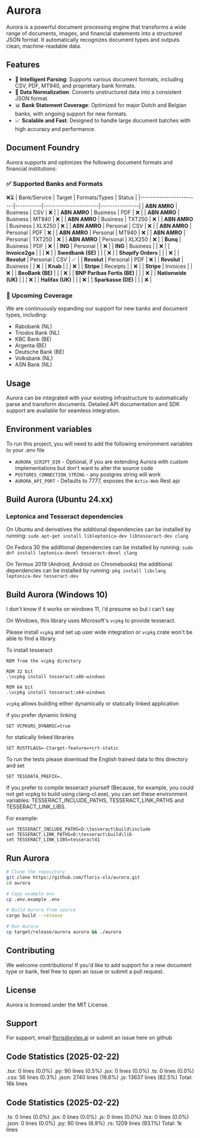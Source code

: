 # Aurora

Aurora is a powerful document processing engine that transforms a wide range of documents, images, and financial statements into a structured JSON format. It automatically recognizes document types and outputs clean, machine-readable data.

## Features

- 🧠 **Intelligent Parsing**: Supports various document formats, including CSV, PDF, MT940, and proprietary bank formats.
- 🔄 **Data Normalization**: Converts unstructured data into a consistent JSON format.
- 📊 **Bank Statement Coverage**: Optimized for major Dutch and Belgian banks, with ongoing support for new formats.
- 📈 **Scalable and Fast**: Designed to handle large document batches with high accuracy and performance.

## Document Foundry

Aurora supports and optimizes the following document formats and financial institutions:

### ✅ Supported Banks and Formats
❌⏳
| Bank/Service            | Target    | Formats/Types         |  Status        |
|-------------------------|-----------|-----------------------|----------------|
| **ABN AMRO**            | Business  | CSV                   | ❌               |
| **ABN AMRO**            | Business  | PDF                   | ❌               |
| **ABN AMRO**            | Business  | MT940                 | ❌               |
| **ABN AMRO**            | Business  | TXT250                | ❌               |
| **ABN AMRO**            | Business  | XLX250                | ❌               |
| **ABN AMRO**            | Personal  | CSV                   | ❌               |
| **ABN AMRO**            | Personal  | PDF                   | ❌               |
| **ABN AMRO**            | Personal  | MT940                 | ❌               |
| **ABN AMRO**            | Personal  | TXT250                | ❌               |
| **ABN AMRO**            | Personal  | XLX250                | ❌               |
| **Bunq**                | Business  | PDF                   | ❌               |
| **ING**                 | Personal  |                       | ❌               |
| **ING**                 | Business  |                       | ❌               |
| **Invoice2go**          |           |                       | ❌               |
| **Swedbank (SE)**       |           |                       | ❌               |
| **Shopify Orders**      |           |                       | ❌               |
| **Revolut**             | Personal  | CSV                   | ✅               |
| **Revolut**             | Personal  | PDF                   | ❌               |
| **Revolut**             | Business  |                       | ❌               |
| **Knab**                |           |                       | ❌               |
| **Stripe**              | Receipts  |                       | ❌               |
| **Stripe**              | Invoices  |                       | ❌               |
| **BeoBank (BE)**        |           |                       | ❌               |
| **BNP Paribas Fortis (BE)** |       |                       | ❌               |
| **Nationwide (UK)**     |           |                       | ❌               |
| **Halifax (UK)**        |           |                       | ❌               |
| **Sparkasse (DE)**      |           |                       | ❌               |

### 📌 Upcoming Coverage

We are continuously expanding our support for new banks and document types, including:

- Rabobank (NL)
- Triodos Bank (NL)
- KBC Bank (BE)
- Argenta (BE)
- Deutsche Bank (BE)
- Volksbank (NL)
- ASN Bank (NL)

## Usage

Aurora can be integrated with your existing infrastructure to automatically parse and transform documents. Detailed API documentation and SDK support are available for seamless integration.

## Environment variables

To run this project, you will need to add the following environment variables to your .env file

- `AURORA_SCRIPT_DIR` - Optional, if you are extending Aurora with custom implementations but don't want to alter the source code 
- `POSTGRES_CONNECTION_STRING` - any postgres string will work 
- `AURORA_API_PORT` - Defaults to 7777, exposes the `Actix-Web` Rest api

## Build Aurora (Ubuntu 24.xx)

### Leptonica and Tesseract dependencies
On Ubuntu and derivatives the additional dependencies can be installed by running:
```sudo apt-get install libleptonica-dev libtesseract-dev clang```

On Fedora 30 the additional dependencies can be installed by running:
```sudo dnf install leptonica-devel tesseract-devel clang```

On Termux 2019 (Android, Android on Chromebooks) the additional dependencies can be installed by running:
```pkg install libclang leptonica-dev tesseract-dev```

## Build Aurora (Windows 10)
I don't know if it works on windows 11, i'd presume so but i can't say

On Windows, this library uses Microsoft's `vcpkg` to provide tesseract.

Please install `vcpkg` and set up user wide integration or `vcpkg` crate won't be able to find a library.

To install tesseract
```
REM from the vcpkg directory

REM 32 bit
.\vcpkg install tesseract:x86-windows

REM 64 bit
.\vcpkg install tesseract:x64-windows
```

`vcpkg` allows building either dynamically or statically linked application

if you prefer dynamic linking
```
SET VCPKGRS_DYNAMIC=true
```

for statically linked libraries

```
SET RUSTFLAGS=-Ctarget-feature=+crt-static
```
To run the tests please download the English trained data to this directory and set

```
SET TESSDATA_PREFIX=.
```
If you prefer to compile tesseract yourself (Because, for example, you could not get vcpkg to build using clang-cl.exe), you can set these environment variables: TESSERACT_INCLUDE_PATHS, TESSERACT_LINK_PATHS and TESSERACT_LINK_LIBS.

For example:
```
set TESSERACT_INCLUDE_PATHS=D:\tesseract\build\include
set TESSERACT_LINK_PATHS=D:\tesseract\build\lib
set TESSERACT_LINK_LIBS=tesseract41
```

## Run Aurora
```bash
# Clone the repository
git clone https://github.com/floris-xlx/aurora.git
cd aurora

# Copy example env
cp .env.example .env

# Build Aurora from source
cargo build --release

# Run Aurora
cp target/release/aurora aurora && ./aurora
```





## Contributing

We welcome contributions! If you'd like to add support for a new document type or bank, feel free to open an issue or submit a pull request.

## License

Aurora is licensed under the MIT License.

## Support

For support, email floris@xylex.ai or submit an issue here on github

## Code Statistics (2025-02-22)
.tsx: 0 lines (0.0%)
.py: 90 lines (0.5%)
.jsx: 0 lines (0.0%)
.ts: 0 lines (0.0%)
.css: 56 lines (0.3%)
.json: 2740 lines (16.6%)
.js: 13637 lines (82.5%)
Total: 16k lines


## Code Statistics (2025-02-22)
.ts: 0 lines (0.0%)
.jsx: 0 lines (0.0%)
.js: 0 lines (0.0%)
.tsx: 0 lines (0.0%)
.json: 0 lines (0.0%)
.py: 90 lines (6.9%)
.rs: 1209 lines (93.1%)
Total: 1k lines
